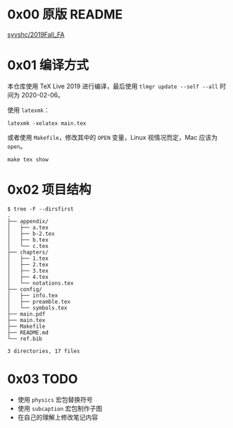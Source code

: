 # 0x00 原版 README
[syvshc/2019Fall_FA](https://github.com/syvshc/2019Fall_FA)


# 0x01 编译方式
本仓库使用 TeX Live 2019 进行编译，最后使用 `tlmgr update --self --all` 时间为 2020-02-06。

使用 `latexmk`：
```
latexmk -xelatex main.tex
```

或者使用 `Makefile`，修改其中的 `OPEN` 变量，Linux 视情况而定，Mac 应该为 `open`。
```
make tex show
```


# 0x02 项目结构
```
$ tree -F --dirsfirst
.
├── appendix/
│   ├── a.tex
│   ├── b-2.tex
│   ├── b.tex
│   └── c.tex
├── chapters/
│   ├── 1.tex
│   ├── 2.tex
│   ├── 3.tex
│   ├── 4.tex
│   └── notations.tex
├── config/
│   ├── info.tex
│   ├── preamble.tex
│   └── symbols.tex
├── main.pdf
├── main.tex
├── Makefile
├── README.md
└── ref.bib

3 directories, 17 files
```


# 0x03 TODO
- 使用 `physics` 宏包替换符号
- 使用 `subcaption` 宏包制作子图
- 在自己的理解上修改笔记内容
